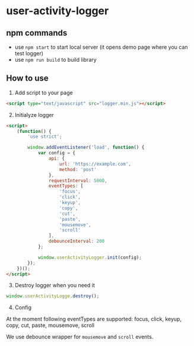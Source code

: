 # user-activity-logger

## npm commands
- use `npm start` to start local server (it opens demo page where you can test logger)
- use `npm run build` to build library

## How to use
1. Add script to your page

```html
<script type="text/javascript" src="logger.min.js"></script>
```

2. Initialyze logger
```html
<script>
    (function() {
        'use strict';

        window.addEventListener('load', function() {
            var config = {
                api: {
                    url: 'https://example.com',
                    method: 'post'
                },
                requestInterval: 5000,
                eventTypes: [
                    'focus',
                    'click',
                    'keyup',
                    'copy',
                    'cut',
                    'paste',
                    'mousemove',
                    'scroll'
                ],
                debounceInterval: 200
            };

            window.userActivityLogger.init(config);
        });
    })();
</script>

```

3. Destroy logger when you need it 

```javascript
window.userActivityLogge.destroy();
```

4. Config

At the moment following eventTypes are supported: 
focus, click, keyup, copy, cut, paste, mousemove, scroll

We use debounce wrapper for `mousemove` and `scroll` events.
